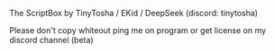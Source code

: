 The ScriptBox by TinyTosha / EKid / DeepSeek (discord: tinytosha)

Please don't copy whiteout ping me on program or get license on my discord channel (beta)
